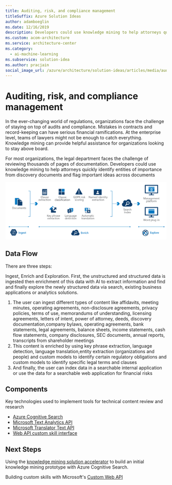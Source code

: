 ```yaml
---
title: Auditing, risk, and compliance management
titleSuffix: Azure Solution Ideas
author: adamboeglin
ms.date: 12/16/2019
description: Developers could use knowledge mining to help attorneys quickly identify entities of importance from discovery documents and flag important ideas across documents
ms.custom: acom-architecture
ms.service: architecture-center
ms.category:
  - ai-machine-learning
ms.subservice: solution-idea
ms.author: pracjain
social_image_url: /azure/architecture/solution-ideas/articles/media/auditing-and-risk-compliance.png
---
```


<!-- cSpell:ignore pracjain -->

# Auditing, risk, and compliance management

In the ever-changing world of regulations, organizations face the challenge of staying on top of audits and compliance. Mistakes in contracts and record-keeping can have serious financial ramifications. At the enterprise level, teams of lawyers might not be enough to catch everything. Knowledge mining can provide helpful assistance for organizations looking to stay above board.

For most organizations, the legal department faces the challenge of reviewing thousands of pages of documentation. Developers could use knowledge mining to help attorneys quickly identify entities of importance from discovery documents and flag important ideas across documents

![Architecture Diagram](../media/auditing-and-risk-compliance.png)

## Data Flow

There are three steps:

Ingest, Enrich and Exploration. First, the unstructured and structured data is ingested then enrichment of this data with AI to extract information and find and finally explore the newly structured data via search, existing business applications or analytics solutions.

1. The user can ingest different types of content like affidavits, meeting minutes, operating agreements, non-disclosure agreements, privacy policies, terms of use, memorandums of understanding, licensing agreements, letters of intent, power of attorney, deeds, discovery documentation,company bylaws, operating agreements, bank statements, legal agreements, balance sheets, income statements, cash flow statements, company disclosures, SEC documents, annual reports, transcripts from shareholder meetings
2. This content is enriched by using key phrase extraction, language detection, language translation,entity extraction (organizations and people) and custom models to identify certain regulatory obligations and custom models to identify specific legal terms and clauses
3. And finally, the user can index data in a searchable internal application or use the data for a searchable web application for financial risks

## Components

Key technologies used to implement tools for technical content review and research

- [Azure Cognitive Search](https://docs.microsoft.com/azure/search/)
- [Microsoft Text Analytics API](https://azure.microsoft.com/services/cognitive-services/text-analytics/)
- [Microsoft Translator Text API](https://azure.microsoft.com/services/cognitive-services/translator-text-api/)
- [Web API custom skill interface](https://docs.microsoft.com/azure/search/cognitive-search-custom-skill-interface)

## Next Steps

Using the [knowledge mining solution accelerator](/samples/azure-samples/azure-search-knowledge-mining/azure-search-knowledge-mining/) to build an initial knowledge mining prototype with Azure Cognitive Search.

Building custom skills with Microsoft's [Custom Web API](/azure/search/cognitive-search-custom-skill-interface)
